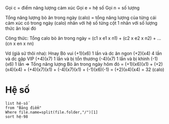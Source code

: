 Gọi c = điểm năng lượng cảm xúc
Gọi e = hệ số
Gọi n = số lượng

Tổng năng lượng bò ăn trong ngày (calo) = tổng năng lượng của từng cái cảm xúc có trong ngày (calo) nhân với hệ số từng cột 1 nhân với số lượng thức ăn loại đó

Công thức: Tổng calo bò ăn trong ngày = (c1 x e1 x n1) + (c2 x e2 x n2) + ... (cn x en x nn)

Vd (giả sử thôi nha): Hnay Bò vui (+1)(x6) 1 lần và dc ăn ngon (+2)(x4) 4 lần và dc gặp VIP (+4)(x7) 1 lần và bị tổn thương (-4)(x7) 1 lần và bị khinh (-1)(x6) 1 lần
=> Tổng năng lượng Bò ăn trong ngày hôm đó = (+1)(x6)(x1) + (+2)(x4)(x4) + (+4)(x7)(x1) + (-4)(x7)(x1) + (-1)(x6)(-1) = (+2)(x4)(x4) = 32 (calo)


# Hệ số
```dataview
list hệ-số
from "Bảng điểm"
Where file.name=split(file.folder,"/")[1] 
sort hệ-98
